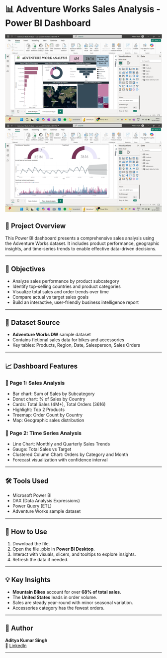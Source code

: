 # 📊 Adventure Works Sales Analysis - Power BI Dashboard
<p align="center">
  <img src="Images/Sales-Analysis.png" width="1000"/>
  <img src="Images/Time-Series-Analysis.png" width="1000"/>
</p>

## 📁 Project Overview

This Power BI dashboard presents a comprehensive sales analysis using the Adventure Works dataset. It includes product performance, geographic insights, and time-series trends to enable effective data-driven decisions.

---

## 📌 Objectives

- Analyze sales performance by product subcategory
- Identify top-selling countries and product categories
- Visualize total sales and order trends over time
- Compare actual vs target sales goals
- Build an interactive, user-friendly business intelligence report

---

## 📂 Dataset Source

- **Adventure Works DW** sample dataset
- Contains fictional sales data for bikes and accessories
- Key tables: Products, Region, Date, Salesperson, Sales Orders

---

## 📈 Dashboard Features

### 🔹 Page 1: Sales Analysis
- Bar chart: Sum of Sales by Subcategory
- Donut chart: % of Sales by Country
- Cards: Total Sales (4M+), Total Orders (3616)
- Highlight: Top 2 Products
- Treemap: Order Count by Country
- Map: Geographic sales distribution

### 🔹 Page 2: Time Series Analysis
- Line Chart: Monthly and Quarterly Sales Trends
- Gauge: Total Sales vs Target
- Clustered Column Chart: Orders by Category and Month
- Forecast visualization with confidence interval

---

## 🛠️ Tools Used

- Microsoft Power BI
- DAX (Data Analysis Expressions)
- Power Query (ETL)
- Adventure Works sample dataset

---

## 🚀 How to Use

1. Download the file.
2. Open the file .pbix in **Power BI Desktop**.
3. Interact with visuals, slicers, and tooltips to explore insights.
4. Refresh the data if needed.

---

## 💡 Key Insights

- **Mountain Bikes** account for over **68% of total sales**.
- The **United States** leads in order volume.
- Sales are steady year-round with minor seasonal variation.
- Accessories category has the fewest orders.

---

## 🙋 Author

**Aditya Kumar Singh**  
🔗 [LinkedIn](www.linkedin.com/in/aditya-kumar-singh-990377291)

---
